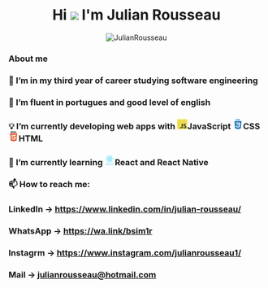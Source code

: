 <h1 align="center">Hi <img src="https://raw.githubusercontent.com/kaueMarques/kaueMarques/master/hi.gif" width="30px"> I'm Julian Rousseau</h1>
<p align="center"> <img src="https://komarev.com/ghpvc/?username=JulianRousseau" alt="JulianRousseau" /> </p>

### About me

### 📖 I’m in my third year of career studying software engineering

### 💬 I’m fluent in portugues and good level of english

### :bulb: I’m currently developing web apps with <img src="https://raw.githubusercontent.com/devicons/devicon/master/icons/javascript/javascript-original.svg" alt="javascript" width="20" height="20"/>JavaScript   <img src="https://raw.githubusercontent.com/devicons/devicon/master/icons/css3/css3-plain-wordmark.svg" alt="css3"  width="20" height="20"/>CSS   <img src="https://raw.githubusercontent.com/devicons/devicon/master/icons/html5/html5-original-wordmark.svg" alt="html5"  width="20" height="20"/>HTML

### :dart: I’m currently learning <img src="https://raw.githubusercontent.com/devicons/devicon/master/icons/react/react-original-wordmark.svg" alt="react" width="20" height="20"/>React and React Native 

### 📫 How to reach me:

### LinkedIn → https://www.linkedin.com/in/julian-rousseau/

### WhatsApp → https://wa.link/bsim1r

### Instagrm → https://www.instagram.com/julianrousseau1/

### Mail → julianrousseau@hotmail.com
